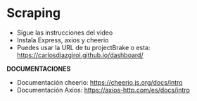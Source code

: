 # Scraping

- Sigue las instrucciones del vídeo
- Instala Express, axios y cheerio 
- Puedes usar la URL de tu projectBrake o esta: https://carlosdiazgirol.github.io/dashboard/

**DOCUMENTACIONES**
- Documentación cheerio: https://cheerio.js.org/docs/intro
- Documentación Axios: https://axios-http.com/es/docs/intro